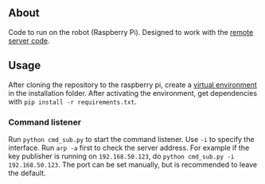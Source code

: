 ## About

Code to run on the robot (Raspberry Pi). Designed to work with the [remote server code](https://github.com/tplaysted/integrated-server).

## Usage
After cloning the repository to the raspberry pi, create a [virtual environment](https://docs.python.org/3/library/venv.html) in the installation folder. After activating the environment, get dependencies with `pip install -r requirements.txt`.

### Command listener
Run `python cmd_sub.py` to start the command listener. Use `-i` to specify the interface. Run `arp -a` first to check the server address. For example if the key publisher is running on `192.168.50.123`, do `python cmd_sub.py -i 192.168.50.123`. The port can be set manually, but is recommended to leave the default. 
